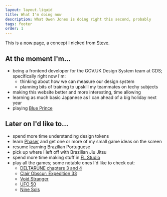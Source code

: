 ```yaml
---
layout: layout.liquid
title: What I'm doing now
description: What Owen Jones is doing right this second, probably
tags: footer
order: 1
---
```


This is a [now page](https://nownownow.com/about), a concept I nicked from [Steve](https://visitmy.website/now/).

## At the moment I'm...

- being a frontend developer for the GOV.UK Design System team at GDS; specifically right now I'm:
    - thinking about how we can measure our design system
    - planning bits of training to upskill my teammates on techy subjects
- making this website better and more interesting, time allowing
- learning as much basic Japanese as I can ahead of a big holiday next year
- playing [Blue Prince](https://www.blueprincegame.com/)

## Later on I'd like to...

- spend more time understanding design tokens
- learn [Phaser](https://phaser.io/) and get one or more of my small game ideas on the screen
- resume learning Brazilian Portuguese
- pick up where I left off with Brazilian Jiu Jitsu
- spend more time making stuff in [FL Studio](https://www.image-line.com/fl-studio/)
- play all the games; some notable ones I'd like to check out:
    - [DELTARUNE chapters 3 and 4](https://deltarune.com/)
    - [Clair Obscur: Expedition 33](https://en.wikipedia.org/wiki/Clair_Obscur:_Expedition_33)
    - [Void Stranger](https://se-made.com/voidstranger.html)
    - [UFO 50](https://50games.fun/)
    - [Nine Sols](https://shop.redcandlegames.com/projects/ninesols)
